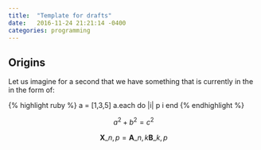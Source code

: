 ```yaml
---
title:  "Template for drafts"
date:   2016-11-24 21:21:14 -0400
categories: programming
---
```


Origins
-------


Let us imagine for a second that we have something that is currently in the in the form of:

{% highlight ruby %}
a = [1,3,5]
a.each do |i|
  p i
end
{% endhighlight %}


$$a^2 + b^2 = c^2$$


$$ \mathbf{X}\_{n,p} = \mathbf{A}\_{n,k} \mathbf{B}\_{k,p} $$
